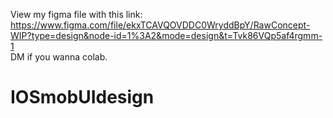 View my figma file with this link:
https://www.figma.com/file/ekxTCAVQOVDDC0WryddBpY/RawConcept-WIP?type=design&node-id=1%3A2&mode=design&t=Tvk86VQp5af4rgmm-1
<br>DM if you wanna colab. 

# IOSmobUIdesign
